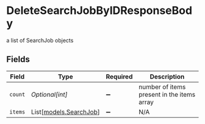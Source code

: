 # DeleteSearchJobByIDResponseBody

a list of SearchJob objects


## Fields

| Field                                            | Type                                             | Required                                         | Description                                      |
| ------------------------------------------------ | ------------------------------------------------ | ------------------------------------------------ | ------------------------------------------------ |
| `count`                                          | *Optional[int]*                                  | :heavy_minus_sign:                               | number of items present in the items array       |
| `items`                                          | List[[models.SearchJob](../models/searchjob.md)] | :heavy_minus_sign:                               | N/A                                              |